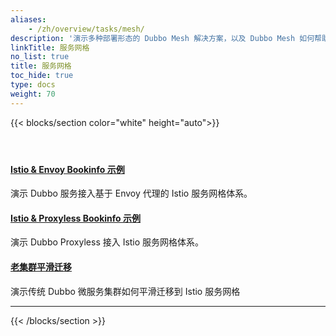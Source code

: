 ```yaml
---
aliases:
    - /zh/overview/tasks/mesh/
description: '演示多种部署形态的 Dubbo Mesh 解决方案，以及 Dubbo Mesh 如何帮助用户实现架构的平滑迁移。 '
linkTitle: 服务网格
no_list: true
title: 服务网格
toc_hide: true
type: docs
weight: 70
---
```



{{< blocks/section color="white" height="auto">}}
<div class="td-content list-page">
    <div class="lead"></div><header class="article-meta">
    </header><div class="row">
    <div class="col-sm col-md-6 mb-4">
        <div class="h-100 card shadow" href="#">
            <div class="card-body">
                <h4 class="card-title">
                    <a href='{{< relref "./bookinfo-sidecar/" >}}'>Istio & Envoy Bookinfo 示例</a>
                </h4>
                <p>演示 Dubbo 服务接入基于 Envoy 代理的 Istio 服务网格体系。</p>
            </div>
        </div>
    </div>
    <div class="col-sm col-md-6 mb-4">
        <div class="h-100 card shadow">
            <div class="card-body">
                <h4 class="card-title">
                    <a href='{{< relref "./bookinfo-proxyless/" >}}'>Istio & Proxyless Bookinfo 示例</a>
                </h4>
                <p>演示 Dubbo Proxyless 接入 Istio 服务网格体系。</p>
            </div>
        </div>
    </div>
    <div class="col-sm col-md-6 mb-4">
        <div class="h-100 card shadow">
            <div class="card-body">
                <h4 class="card-title">
                    <a href='{{< relref "./migration/" >}}'>老集群平滑迁移</a>
                </h4>
                <p>演示传统 Dubbo 微服务集群如何平滑迁移到 Istio 服务网格</p>
            </div>
        </div>
    </div>
</div>
<hr>
</div>

{{< /blocks/section >}}
